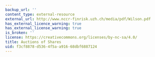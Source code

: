 ```yaml
---
backup_url: ''
content_type: external-resource
external_url: http://www.nccr-finrisk.uzh.ch/media/pdf/Wilson.pdf
has_external_licence_warning: true
has_external_license_warning: true
is_broken: ''
license: https://creativecommons.org/licenses/by-nc-sa/4.0/
title: Auctions of Shares
uid: f3cf8878-d536-4f5a-a916-68dbf6887124
---
```

